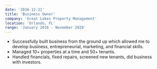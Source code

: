 ```yaml
---
date: '2016-12-21'
title: 'Business Owner'
company: 'Great Lakes Property Management'
location: 'Orlando, FL'
range: 'January 2016 - November 2020'
---
```


- Successfully built business from the ground up which allowed me to develop business, entrepreneurial, marketing, and financial skills.
- Managed 10+ properties at a time and 50+ tenants.
- Handled financials, fixed repairs, screened new tenants, did business with investors.
